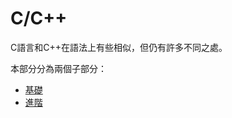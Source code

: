 # C/C++



C語言和C++在語法上有些相似，但仍有許多不同之處。

本部分分為兩個子部分：

* [基礎](./basic/README.md)
* [進階](./advanced/README.md)
